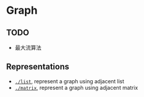 # Graph

## TODO

- 最大流算法

## Representations

- [`./list`](./list), represent a graph using adjacent list
- [`./matrix`](./matrix), represent a graph using adjacent matrix
